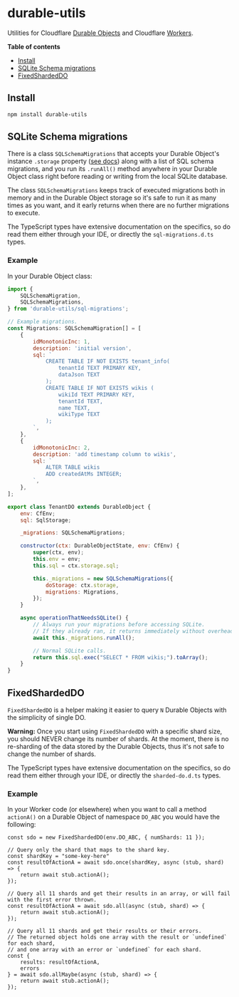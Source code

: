 # durable-utils

Utilities for Cloudflare [Durable Objects](https://developers.cloudflare.com/durable-objects/) and Cloudflare [Workers](https://developers.cloudflare.com/workers/).

**Table of contents**

- [Install](#install)
- [SQLite Schema migrations](#sqlite-schema-migrations)
- [FixedShardedDO](#fixedshardeddo)

## Install

```sh
npm install durable-utils
```

## SQLite Schema migrations

There is a class `SQLSchemaMigrations` that accepts your Durable Object's instance `.storage` property ([see docs](https://developers.cloudflare.com/durable-objects/api/state/#storage)) along with a list of SQL schema migrations, and you run its `.runAll()` method anywhere in your Durable Object class right before reading or writing from the local SQLite database.

The class `SQLSchemaMigrations` keeps track of executed migrations both in memory and in the Durable Object storage so it's safe to run it as many times as you want, and it early returns when there are no further migrations to execute.

The TypeScript types have extensive documentation on the specifics, so do read them either through your IDE, or directly the `sql-migrations.d.ts` types.

### Example

In your Durable Object class:

```javascript
import {
    SQLSchemaMigration,
    SQLSchemaMigrations,
} from 'durable-utils/sql-migrations';

// Example migrations.
const Migrations: SQLSchemaMigration[] = [
    {
        idMonotonicInc: 1,
        description: 'initial version',
        sql: `
            CREATE TABLE IF NOT EXISTS tenant_info(
                tenantId TEXT PRIMARY KEY,
                dataJson TEXT
            );
            CREATE TABLE IF NOT EXISTS wikis (
                wikiId TEXT PRIMARY KEY,
                tenantId TEXT,
                name TEXT,
                wikiType TEXT
            );
        `,
    },
    {
        idMonotonicInc: 2,
        description: 'add timestamp column to wikis',
        sql: `
            ALTER TABLE wikis
            ADD createdAtMs INTEGER;
        `,
    },
];

export class TenantDO extends DurableObject {
    env: CfEnv;
    sql: SqlStorage;

    _migrations: SQLSchemaMigrations;

    constructor(ctx: DurableObjectState, env: CfEnv) {
        super(ctx, env);
        this.env = env;
        this.sql = ctx.storage.sql;

        this._migrations = new SQLSchemaMigrations({
            doStorage: ctx.storage,
            migrations: Migrations,
        });
    }

    async operationThatNeedsSQLite() {
        // Always run your migrations before accessing SQLite.
        // If they already ran, it returns immediately without overhead.
        await this._migrations.runAll();

        // Normal SQLite calls.
        return this.sql.exec("SELECT * FROM wikis;").toArray();
    }
}
```

## FixedShardedDO

`FixedShardedDO` is a helper making it easier to query `N` Durable Objects with the simplicity of single DO.

**Warning:** Once you start using `FixedShardedDO` with a specific shard size, you should NEVER change its number of shards.
At the moment, there is no re-sharding of the data stored by the Durable Objects, thus it's not safe to change the number of shards.

The TypeScript types have extensive documentation on the specifics, so do read them either through your IDE, or directly the `sharded-do.d.ts` types.

### Example

In your Worker code (or elsewhere) when you want to call a method `actionA()` on a Durable Object of namespace `DO_ABC` you would have the following:

```
const sdo = new FixedShardedDO(env.DO_ABC, { numShards: 11 });

// Query only the shard that maps to the shard key.
const shardKey = "some-key-here"
const resultOfActionA = await sdo.once(shardKey, async (stub, shard) => {
    return await stub.actionA();
});

// Query all 11 shards and get their results in an array, or will fail with the first error thrown.
const resultOfActionA = await sdo.all(async (stub, shard) => {
    return await stub.actionA();
});

// Query all 11 shards and get their results or their errors.
// The returned object holds one array with the result or `undefined` for each shard,
// and one array with an error or `undefined` for each shard.
const {
    results: resultOfActionA,
    errors
} = await sdo.allMaybe(async (stub, shard) => {
    return await stub.actionA();
});
```
